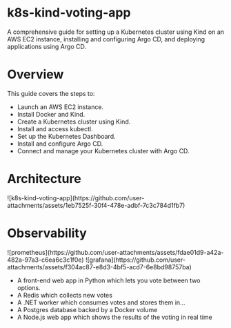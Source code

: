 # k8s-kind-voting-app
A comprehensive guide for setting up a Kubernetes cluster using Kind on an AWS EC2 instance, installing and configuring Argo CD, and deploying applications using Argo CD.

<h1>Overview</h1>
This guide covers the steps to:
<ul>
<li>Launch an AWS EC2 instance.</li>
<li>Install Docker and Kind.</li>
<li>Create a Kubernetes cluster using Kind.</li>
<li>Install and access kubectl.</li>
<li>Set up the Kubernetes Dashboard.</li>
<li>Install and configure Argo CD.</li>
<li>Connect and manage your Kubernetes cluster with Argo CD.</li>
</ul>

<h1>Architecture</h1>
![k8s-kind-voting-app](https://github.com/user-attachments/assets/1eb7525f-30f4-478e-adbf-7c3c784d1fb7)


<h1>Observability</h1>
![prometheus](https://github.com/user-attachments/assets/fdae01d9-a42a-482a-97a3-c6ea6c3c1f0e)
![grafana](https://github.com/user-attachments/assets/f304ac87-e8d3-4bf5-acd7-6e8bd98757ba)


<ul>
<li>A front-end web app in Python which lets you vote between two options.</li>
<li>A Redis which collects new votes</li>
<li>A .NET worker which consumes votes and stores them in…</li>
<li>A Postgres database backed by a Docker volume</li>
<li>A Node.js web app which shows the results of the voting in real time</li>
</ul>
